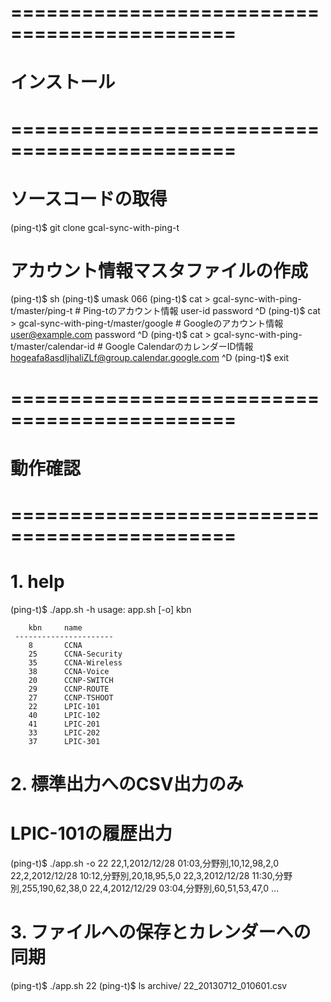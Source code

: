 # =============================================
# インストール
# =============================================

# ソースコードの取得
(ping-t)$ git clone gcal-sync-with-ping-t
# アカウント情報マスタファイルの作成
(ping-t)$ sh
(ping-t)$ umask 066
(ping-t)$ cat > gcal-sync-with-ping-t/master/ping-t # Ping-tのアカウント情報
user-id password
^D
(ping-t)$ cat > gcal-sync-with-ping-t/master/google # Googleのアカウント情報
user@example.com password
^D
(ping-t)$ cat > gcal-sync-with-ping-t/master/calendar-id # Google CalendarのカレンダーID情報
hogeafa8asdIjhaliZLf@group.calendar.google.com
^D
(ping-t)$ exit


# =============================================
# 動作確認
# =============================================

# 1. help
(ping-t)$ ./app.sh -h
usage: app.sh [-o] kbn

        kbn     name
     ----------------------
        8       CCNA
        25      CCNA-Security
        35      CCNA-Wireless
        38      CCNA-Voice
        20      CCNP-SWITCH
        29      CCNP-ROUTE
        27      CCNP-TSHOOT
        22      LPIC-101
        40      LPIC-102
        41      LPIC-201
        33      LPIC-202
        37      LPIC-301

# 2. 標準出力へのCSV出力のみ
# LPIC-101の履歴出力
(ping-t)$ ./app.sh -o 22
22,1,2012/12/28 01:03,分野別,10,12,98,2,0
22,2,2012/12/28 10:12,分野別,20,18,95,5,0
22,3,2012/12/28 11:30,分野別,255,190,62,38,0
22,4,2012/12/29 03:04,分野別,60,51,53,47,0
...
# 3. ファイルへの保存とカレンダーへの同期
(ping-t)$ ./app.sh 22
(ping-t)$ ls archive/
22_20130712_010601.csv
